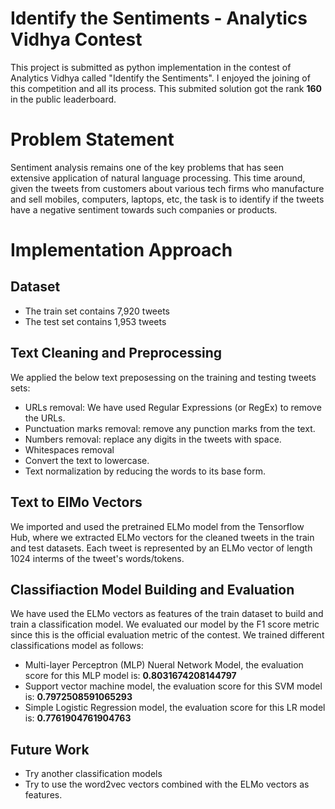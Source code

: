 # Identify the Sentiments - Analytics Vidhya Contest

This project is submitted as python implementation in the contest of Analytics Vidhya called "Identify the Sentiments". I enjoyed the joining of this competition and all its process. This submited solution got the rank <b>160</b> in the public leaderboard.


# Problem Statement
Sentiment analysis remains one of the key problems that has seen extensive application of natural language processing. This time around, given the tweets from customers about various tech firms who manufacture and sell mobiles, computers, laptops, etc, the task is to identify if the tweets have a negative sentiment towards such companies or products.

# Implementation Approach

## Dataset

- The train set contains 7,920 tweets
- The test set contains 1,953 tweets

## Text Cleaning and Preprocessing 
We applied the below text preposessing on the training and testing tweets sets:

- URLs removal: We have used Regular Expressions (or RegEx) to remove the URLs.
- Punctuation marks removal: remove any punction marks from the text.
- Numbers removal: replace any digits in the tweets with space.
- Whitespaces removal
- Convert the text to lowercase.
- Text normalization by reducing the words to its base form.


## Text to ElMo Vectors

We imported and used the pretrained ELMo model from the Tensorflow Hub, where we extracted ELMo vectors for the cleaned tweets in the train and test datasets. Each tweet is represented by an ELMo vector of length 1024 interms of the tweet's words/tokens.

## Classifiaction Model Building and Evaluation

We have used the ELMo vectors as features of the train dataset to build and train a classification model. We evaluated our model by the F1 score metric since this is the official evaluation metric of the contest. We trained different classifications model as follows:

- Multi-layer Perceptron (MLP) Nueral Network Model, the evaluation score for this MLP model is: <b>0.8031674208144797</b>
- Support vector machine model, the evaluation score for this SVM model is: <b>0.7972508591065293</b>
- Simple Logistic Regression model, the evaluation score for this LR model is: <b>0.7761904761904763</b>


## Future Work

- Try another classification models
- Try to use the word2vec vectors combined with the ELMo vectors as features.




